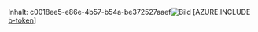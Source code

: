 Inhalt: c0018ee5-e86e-4b57-b54a-be372527aaef![Bild](0fa71e88-d915-4dd1-9933-18d5dd8bc572.png)
[AZURE.INCLUDE [b-token](3d7ba079-8587-4e7f-9025-56760dfcd96f.md)]
